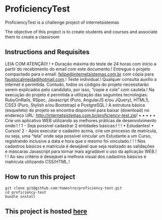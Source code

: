 # **ProficiencyTest**

ProficiencyTest is a challenge project of internetsistemas

The objective of this project is to create students and courses and associate
them to create a classroom

## Instructions and Requisites

LEIA COM ATENÇÃO!
!
• Duração máxima do teste de 24 horas com início a partir do recebimento do
email
com este documento.!
Entregue o projeto compactado para o email: felipe@internetsistemas.com.br com
cópia para faustocalmeida@hotmail.com.!
Teste individual.!
Qualquer consulta auxílio a internet é permitida. Contudo, todos os códigos do
projeto
necessitarão serem explicados pelo candidato, por isso, “copie e cole” com
cautela.!
Na execução do projeto é permitida a utilização das seguintes tecnologias:
RubyOnRails, RSpec, Javascript (Puro, AngularJS e/ou JQuery), HTML5, CSS3 (Puro,
Stylish e/ou Bootstrap) e PostgreSQL.!
A estrutura básica (esqueleto) do projeto se encontra disponível para baixar
(download)
no endereço URL: http://internetsistemas.com.br/proficiency-test.zip!
•
•
•
•
•
Crie um aplicativo WEB utilizando as melhores práticas de desenvolvimento onde:!
!
1 - Seja possível cadastrar 2 entidades básicas:!
!
!
• Estudantes!
• Cursos!
2 - Após executar o cadastro acima, crie um processo de matrícula, ou seja, uma
“tela”
onde seja possível vincular um Estudante a um Curso, registrando inclusive a
data e hora
que o mesmo foi vinculado.!
!
!
Nos cadastros básicos e matrícula é desejável que seja realizado as validações e
máscaras Javascript para tornar mais agradável o uso da aplicação WEB.!
!
!
Ao seu critério é desejável a melhora visual dos cadastros básicos e matrícula
utilizando
CSS/HTML.!

## How to run this project

```
git clone git@github.com:Yomestre/proficiency-test.git
cd proficiency-test
bundle install
```

## This project is hosted [here](https://proficiency-test-gustavobs.herokuapp.com/)
